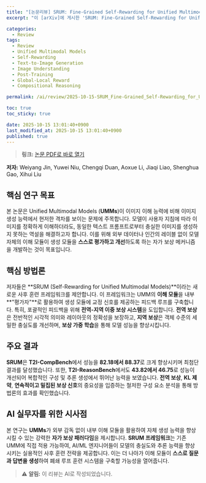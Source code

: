 ```yaml
---
title: "[논문리뷰] SRUM: Fine-Grained Self-Rewarding for Unified Multimodal Models"
excerpt: "이 [arXiv]에 게시한 'SRUM: Fine-Grained Self-Rewarding for Unified Multimodal Models' 논문에 대한 자세한 리뷰입니다."

categories:
  - Review
tags:
  - Review
  - Unified Multimodal Models
  - Self-Rewarding
  - Text-to-Image Generation
  - Image Understanding
  - Post-Training
  - Global-Local Reward
  - Compositional Reasoning

permalink: /ai/review/2025-10-15-SRUM_Fine-Grained_Self-Rewarding_for_Unified_Multimodal_Models/

toc: true
toc_sticky: true

date: 2025-10-15 13:01:40+0900
last_modified_at: 2025-10-15 13:01:40+0900
published: true
---
```

> **링크:** [논문 PDF로 바로 열기](https://arxiv.org/abs/2510.12784)

**저자:** Weiyang Jin, Yuwei Niu, Chengqi Duan, Aoxue Li, Jiaqi Liao, Shenghua Gao, Xihui Liu



## 핵심 연구 목표
본 논문은 Unified Multimodal Models (**UMMs**)이 이미지 이해 능력에 비해 이미지 생성 능력에서 현저한 격차를 보이는 문제에 주목합니다. 모델이 사용자 지침에 따라 이미지를 정확하게 이해하더라도, 동일한 텍스트 프롬프트로부터 충실한 이미지를 생성하지 못하는 역설을 해결하고자 합니다. 이를 위해 외부 데이터나 인간의 레이블 없이 모델 자체의 이해 모듈이 생성 모듈을 **스스로 평가하고 개선**하도록 하는 자가 보상 메커니즘을 개발하는 것이 목표입니다.

## 핵심 방법론
저자들은 **SRUM (Self-Rewarding for Unified Multimodal Models)**이라는 새로운 사후 훈련 프레임워크를 제안합니다. 이 프레임워크는 UMM의 **이해 모듈**을 내부 **"평가자"**로 활용하여 생성 모듈에 교정 신호를 제공하는 피드백 루프를 구축합니다. 특히, 포괄적인 피드백을 위해 **전역-지역 이중 보상 시스템**을 도입합니다. **전역 보상**은 전반적인 시각적 의미와 레이아웃의 정확성을 보장하고, **지역 보상**은 객체 수준의 세밀한 충실도를 개선하며, **보상 가중 학습**을 통해 모델 성능을 향상시킵니다.

## 주요 결과
**SRUM**은 **T2I-CompBench**에서 성능을 **82.18에서 88.37**로 크게 향상시키며 최첨단 결과를 달성했습니다. 또한, **T2I-ReasonBench**에서도 **43.82에서 46.75**로 성능이 개선되어 복합적인 구성 및 추론 생성에서 뛰어난 능력을 보였습니다. **전역 보상**, **KL 제약**, **연속적이고 밀집된 보상 신호**의 중요성을 입증하는 철저한 구성 요소 분석을 통해 방법론의 효과를 확인했습니다.

## AI 실무자를 위한 시사점
본 연구는 **UMMs**가 외부 감독 없이 내부 이해 모듈을 활용하여 자체 생성 능력을 향상시킬 수 있는 강력한 **자가 보상 패러다임**을 제시합니다. **SRUM 프레임워크**는 기존 UMM에 직접 적용 가능하여, AI/ML 엔지니어들이 모델의 충실도와 추론 능력을 향상시키는 실용적인 사후 훈련 전략을 제공합니다. 이는 더 나아가 이해 모듈이 **스스로 질문과 답변을 생성**하여 폐쇄 루프 훈련 시스템을 구축할 가능성을 열어줍니다.

> ⚠️ **알림:** 이 리뷰는 AI로 작성되었습니다.